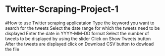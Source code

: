 # Twitter-Scraping-Project-1
#How to use Twitter scraping applicataion
Type the keyword you want to search for the tweets
Select the date range for which the tweets need to be displayed
Enter the date in YYYY-MM-DD format
Select the number of tweets to be displayed by using the slider
Click on Show Tweets button
After the tweets are displayed click on Download CSV button to dowload the file
